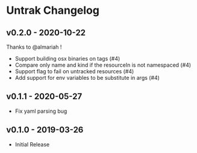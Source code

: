 # Untrak Changelog

## v0.2.0 - 2020-10-22
Thanks to @almariah !

* Support building osx binaries on tags (#4)
* Compare only name and kind if the resourceIn is not namespaced (#4)
* Support flag to fail on untracked resources (#4)
* Add support for env variables to be substitute in args (#4)

## v0.1.1 - 2020-05-27
* Fix yaml parsing bug

## v0.1.0 - 2019-03-26
* Initial Release